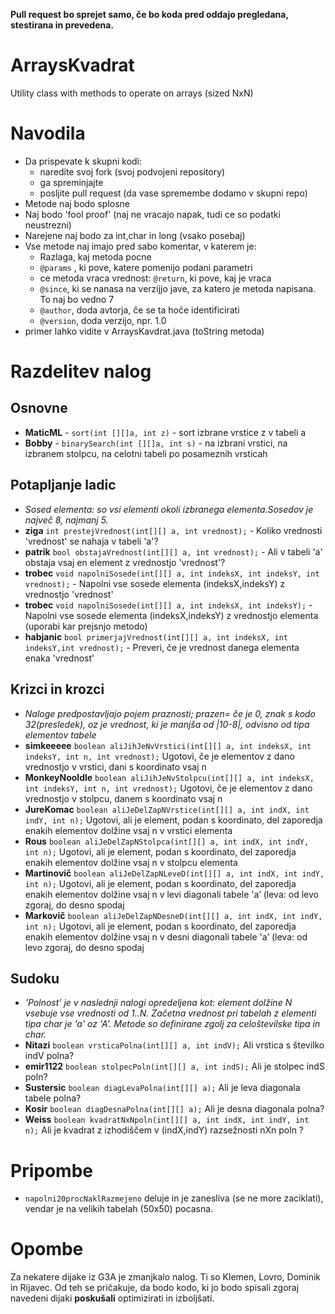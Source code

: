 **Pull request bo sprejet samo, če bo koda pred oddajo pregledana, stestirana in prevedena.**

ArraysKvadrat
=============

Utility class with methods to operate on arrays (sized NxN)

# Navodila
  - Da prispevate k skupni kodi:
    - naredite svoj fork (svoj podvojeni repository)
    - ga spreminjajte
    - posljite pull request (da vase spremembe dodamo v skupni repo)
  - Metode naj bodo splosne
  - Naj bodo 'fool proof' (naj ne vracajo napak, tudi ce so podatki neustrezni)
  - Narejene naj bodo za int,char in long (vsako posebaj) 
  - Vse metode naj imajo pred sabo komentar, v katerem je:
    - Razlaga, kaj metoda pocne
    - `@params` , ki pove, katere pomenijo podani parametri
    - ce metoda vraca vrednost: `@return`, ki pove, kaj je vraca
    - `@since`, ki se nanasa na verzijjo jave, za katero je metoda napisana. To naj bo vedno 7
    - `@author`, doda avtorja, če se ta hoče identificirati
    - `@version`, doda verzijo, npr. 1.0
  - primer lahko vidite v ArraysKavdrat.java (toString metoda)

# Razdelitev nalog
## Osnovne
  - **MaticML** - `sort(int [][]a, int z)` - sort izbrane vrstice z v tabeli a
  - **Bobby** 	- `binarySearch(int [][]a, int s)` 	- na izbrani vrstici, na izbranem stolpcu, na celotni tabeli po posameznih vrsticah
    
## Potapljanje ladic
  - *Sosed elementa: so vsi elementi okoli izbranega elementa.Sosedov je največ 8, najmanj 5.*
  - **ziga** `int prestejVrednost(int[][] a, int vrednost);`  - Koliko vrednosti 'vrednost' se nahaja v tabeli 'a'?
  - **patrik** `bool obstajaVrednost(int[][] a, int vrednost);` - Ali v tabeli 'a' obstaja vsaj en element z vrednostjo 'vrednost'?
  - **trobec** `void napolniSosede(int[][] a, int indeksX, int indeksY, int vrednost);`   - Napolni vse sosede elementa (indeksX,indeksY) z vrednostjo 'vrednost'
  - **trobec** `void napolniSosede(int[][] a, int indeksX, int indeksY);`  - Napolni vse sosede elementa (indeksX,indeksY) z vrednostjo elementa (uporabi kar prejsnjo metodo)
  - **habjanic** `bool primerjajVrednost(int[][] a, int indeksX, int indeksY,int vrednost);`  - Preveri, če je vrednost danega elementa enaka 'vrednost'

## Krizci in krozci
  - *Naloge predpostavljajo pojem praznosti; prazen= če je 0, znak s kodo 32(presledek), oz je vrednost, ki je manjša od |10-8|, odvisno od tipa elementov tabele*
  - **simkeeeee** `boolean aliJihJeNvVrstici(int[][] a, int indeksX, int indeksY, int n, int vrednost);` Ugotovi, če je elementov z dano vrednostjo v vrstici, dani s koordinato vsaj n
  - **MonkeyNooldle** `boolean aliJihJeNvStolpcu(int[][] a, int indeksX, int indeksY, int n, int vrednost);` Ugotovi, če je elementov z dano vrednostjo v stolpcu, danem s koordinato vsaj n
  - **JureKomac** `boolean aliJeDelZapNVrstice(int[][] a, int indX, int indY, int n);` Ugotovi, ali je element, podan s koordinato, del zaporedja enakih elementov dolžine vsaj n v vrstici elementa
  - **Rous** `boolean aliJeDelZapNStolpca(int[][] a, int indX, int indY, int n);` Ugotovi, ali je element, podan s koordinato, del zaporedja enakih elementov dolžine vsaj n v stolpcu elementa
  - **Martinovič** `boolean aliJeDelZapNLeveD(int[][] a, int indX, int indY, int n);` Ugotovi, ali je element, podan s koordinato, del zaporedja enakih elementov dolžine vsaj n v levi diagonali tabele 'a’ (leva: od levo zgoraj, do desno spodaj
  - **Markovič** `boolean aliJeDelZapNDesneD(int[][] a, int indX, int indY, int n);` Ugotovi, ali je element, podan s koordinato, del zaporedja enakih elementov dolžine vsaj n v desni diagonali tabele 'a’ (leva: od levo zgoraj, do desno spodaj

## Sudoku
  - *'Polnost' je v naslednji nalogi opredeljena kot: element dolžine N vsebuje vse vrednosti od 1..N. Začetna vrednost pri tabelah z elementi tipa char je 'a' oz 'A'. Metode so definirane zgolj za celoštevilske tipa in char.* 
  - **Nitazi** `boolean vrsticaPolna(int[][] a, int indV);` Ali vrstica s številko indV polna?
  - **emir1122** `boolean stolpecPoln(int[][] a, int indS);` Ali je stolpec indS poln?
  - **Sustersic** `boolean diagLevaPolna(int[][] a);` Ali je leva diagonala tabele polna?
  - **Kosir** `boolean diagDesnaPolna(int[][] a);` Ali je desna diagonala polna?
  - **Weiss** `boolean kvadratNxNpoln(int[][] a, int indX, int indY, int n);` Ali je kvadrat z izhodiščem v (indX,indY) razsežnosti nXn poln ?

# Pripombe
  - `napolni20procNaklRazmejeno` deluje in je zanesliva (se ne more zaciklati), vendar je na velikih tabelah (50x50) pocasna. 
  
# Opombe

Za nekatere dijake iz G3A je zmanjkalo nalog. Ti so Klemen, Lovro, Dominik in Rijavec. Od teh se pričakuje, da bodo kodo, ki jo bodo spisali zgoraj navedeni dijaki **poskušali** optimizirati in izboljšati.
